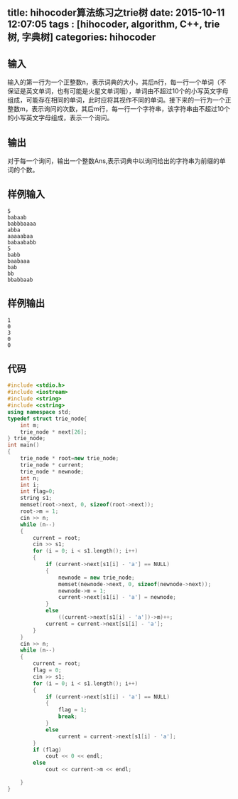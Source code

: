 title: hihocoder算法练习之trie树
date: 2015-10-11 12:07:05
tags : [hihocoder, algorithm, C++, trie树, 字典树]
categories: hihocoder
---

## 输入

输入的第一行为一个正整数n，表示词典的大小，其后n行，每一行一个单词（不保证是英文单词，也有可能是火星文单词哦），单词由不超过10个的小写英文字母组成，可能存在相同的单词，此时应将其视作不同的单词。接下来的一行为一个正整数m，表示询问的次数，其后m行，每一行一个字符串，该字符串由不超过10个的小写英文字母组成，表示一个询问。


## 输出

对于每一个询问，输出一个整数Ans,表示词典中以询问给出的字符串为前缀的单词的个数。


## 样例输入

	
	5
	babaab
	babbbaaaa
	abba
	aaaaabaa
	babaababb
	5
	babb
	baabaaa
	bab
	bb
	bbabbaab
	

## 样例输出

	
	1
	0
	3
	0
	0


## 代码

	
```cpp
#include <stdio.h>
#include <iostream>
#include <string>
#include <cstring>
using namespace std;
typedef struct trie_node{
	int m;
	trie_node * next[26];
} trie_node;
int main()
{
	trie_node * root=new trie_node;
	trie_node * current;
	trie_node * newnode;
	int n;
	int i;
	int flag=0;
	string s1;
	memset(root->next, 0, sizeof(root->next));
	root->m = 1;
	cin >> n;
	while (n--)
	{
		current = root;
		cin >> s1;
		for (i = 0; i < s1.length(); i++)
		{
			if (current->next[s1[i] - 'a'] == NULL)
			{
				newnode = new trie_node;
				memset(newnode->next, 0, sizeof(newnode->next));
				newnode->m = 1;
				current->next[s1[i] - 'a'] = newnode;
			}
			else
				((current->next[s1[i] - 'a'])->m)++;
			current = current->next[s1[i] - 'a'];
		}
	}
	cin >> n;
	while (n--)
	{
		current = root;
		flag = 0;
		cin >> s1;
		for (i = 0; i < s1.length(); i++)
		{
			if (current->next[s1[i] - 'a'] == NULL)
			{
				flag = 1;
				break;
			}
			else
				current = current->next[s1[i] - 'a'];
		}
		if (flag)
			cout << 0 << endl;
		else
			cout << current->m << endl;

	}
}
```